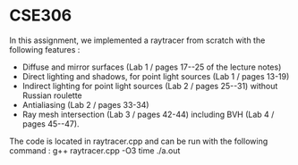 # CSE306


In this assignment, we implemented a raytracer from scratch with the following features : 
- Diffuse and mirror surfaces (Lab 1 / pages 17--25 of the lecture notes)
- Direct lighting and shadows, for point light sources (Lab 1  / pages 13-19)
- Indirect lighting for point light sources (Lab 2 / pages 25--31) without Russian roulette 
- Antialiasing (Lab 2 / pages 33-34) 
- Ray mesh intersection (Lab 3 / pages 42-44) including BVH (Lab 4 / pages 45--47). 


The code is located in raytracer.cpp and can be run with the following command : 
g++ raytracer.cpp -O3
time ./a.out

